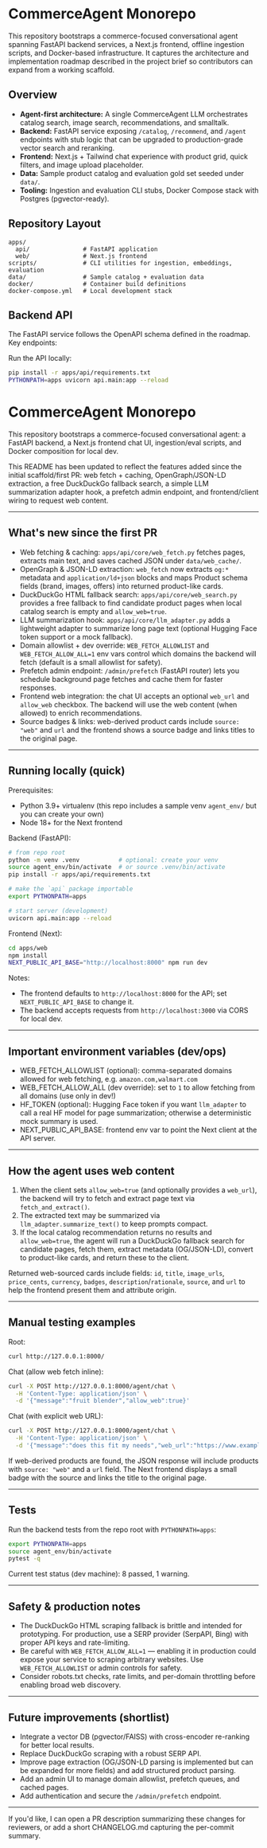# CommerceAgent Monorepo

This repository bootstraps a commerce-focused conversational agent spanning FastAPI backend services, a Next.js frontend, offline ingestion scripts, and Docker-based infrastructure. It captures the architecture and implementation roadmap described in the project brief so contributors can expand from a working scaffold.

## Overview

- **Agent-first architecture:** A single CommerceAgent LLM orchestrates catalog search, image search, recommendations, and smalltalk.
- **Backend:** FastAPI service exposing `/catalog`, `/recommend`, and `/agent` endpoints with stub logic that can be upgraded to production-grade vector search and reranking.
- **Frontend:** Next.js + Tailwind chat experience with product grid, quick filters, and image upload placeholder.
- **Data:** Sample product catalog and evaluation gold set seeded under `data/`.
- **Tooling:** Ingestion and evaluation CLI stubs, Docker Compose stack with Postgres (pgvector-ready).

## Repository Layout

```
apps/
  api/               # FastAPI application
  web/               # Next.js frontend
scripts/             # CLI utilities for ingestion, embeddings, evaluation
data/                # Sample catalog + evaluation data
docker/              # Container build definitions
docker-compose.yml   # Local development stack
```

## Backend API

The FastAPI service follows the OpenAPI schema defined in the roadmap. Key endpoints:


Run the API locally:

```bash
pip install -r apps/api/requirements.txt
PYTHONPATH=apps uvicorn api.main:app --reload
```
# CommerceAgent Monorepo

This repository bootstraps a commerce-focused conversational agent: a FastAPI backend, a Next.js frontend chat UI, ingestion/eval scripts, and Docker composition for local dev.

This README has been updated to reflect the features added since the initial scaffold/first PR: web fetch + caching, OpenGraph/JSON-LD extraction, a free DuckDuckGo fallback search, a simple LLM summarization adapter hook, a prefetch admin endpoint, and frontend/client wiring to request web content.

---

## What's new since the first PR

- Web fetching & caching: `apps/api/core/web_fetch.py` fetches pages, extracts main text, and saves cached JSON under `data/web_cache/`.
- OpenGraph & JSON-LD extraction: `web_fetch` now extracts `og:*` metadata and `application/ld+json` blocks and maps Product schema fields (brand, images, offers) into returned product-like cards.
- DuckDuckGo HTML fallback search: `apps/api/core/web_search.py` provides a free fallback to find candidate product pages when local catalog search is empty and `allow_web=true`.
- LLM summarization hook: `apps/api/core/llm_adapter.py` adds a lightweight adapter to summarize long page text (optional Hugging Face token support or a mock fallback).
- Domain allowlist + dev override: `WEB_FETCH_ALLOWLIST` and `WEB_FETCH_ALLOW_ALL=1` env vars control which domains the backend will fetch (default is a small allowlist for safety).
- Prefetch admin endpoint: `/admin/prefetch` (FastAPI router) lets you schedule background page fetches and cache them for faster responses.
- Frontend web integration: the chat UI accepts an optional `web_url` and `allow_web` checkbox. The backend will use the web content (when allowed) to enrich recommendations.
- Source badges & links: web-derived product cards include `source: "web"` and `url` and the frontend shows a source badge and links titles to the original page.

---

## Running locally (quick)

Prerequisites:
- Python 3.9+ virtualenv (this repo includes a sample venv `agent_env/` but you can create your own)
- Node 18+ for the Next frontend

Backend (FastAPI):

```bash
# from repo root
python -m venv .venv           # optional: create your venv
source agent_env/bin/activate  # or source .venv/bin/activate
pip install -r apps/api/requirements.txt

# make the `api` package importable
export PYTHONPATH=apps

# start server (development)
uvicorn api.main:app --reload
```

Frontend (Next):

```bash
cd apps/web
npm install
NEXT_PUBLIC_API_BASE="http://localhost:8000" npm run dev
```

Notes:
- The frontend defaults to `http://localhost:8000` for the API; set `NEXT_PUBLIC_API_BASE` to change it.
- The backend accepts requests from `http://localhost:3000` via CORS for local dev.

---

## Important environment variables (dev/ops)

- WEB_FETCH_ALLOWLIST (optional): comma-separated domains allowed for web fetching, e.g. `amazon.com,walmart.com`
- WEB_FETCH_ALLOW_ALL (dev override): set to `1` to allow fetching from all domains (use only in dev!)
- HF_TOKEN (optional): Hugging Face token if you want `llm_adapter` to call a real HF model for page summarization; otherwise a deterministic mock summary is used.
- NEXT_PUBLIC_API_BASE: frontend env var to point the Next client at the API server.

---

## How the agent uses web content

1. When the client sets `allow_web=true` (and optionally provides a `web_url`), the backend will try to fetch and extract page text via `fetch_and_extract()`.
2. The extracted text may be summarized via `llm_adapter.summarize_text()` to keep prompts compact.
3. If the local catalog recommendation returns no results and `allow_web=true`, the agent will run a DuckDuckGo fallback search for candidate pages, fetch them, extract metadata (OG/JSON-LD), convert to product-like cards, and return these to the client.

Returned web-sourced cards include fields: `id`, `title`, `image_urls`, `price_cents`, `currency`, `badges`, `description`/`rationale`, `source`, and `url` to help the frontend present them and attribute origin.

---

## Manual testing examples

Root:

```bash
curl http://127.0.0.1:8000/
```

Chat (allow web fetch inline):

```bash
curl -X POST http://127.0.0.1:8000/agent/chat \
  -H 'Content-Type: application/json' \
  -d '{"message":"fruit blender","allow_web":true}'
```

Chat (with explicit web URL):

```bash
curl -X POST http://127.0.0.1:8000/agent/chat \
  -H 'Content-Type: application/json' \
  -d '{"message":"does this fit my needs","web_url":"https://www.example.com/product/123","allow_web":true}'
```

If web-derived products are found, the JSON response will include products with `source: "web"` and a `url` field. The Next frontend displays a small badge with the source and links the title to the original page.

---

## Tests

Run the backend tests from the repo root with `PYTHONPATH=apps`:

```bash
export PYTHONPATH=apps
source agent_env/bin/activate
pytest -q
```

Current test status (dev machine): 8 passed, 1 warning.

---

## Safety & production notes

- The DuckDuckGo HTML scraping fallback is brittle and intended for prototyping. For production, use a SERP provider (SerpAPI, Bing) with proper API keys and rate-limiting.
- Be careful with `WEB_FETCH_ALLOW_ALL=1` — enabling it in production could expose your service to scraping arbitrary websites. Use `WEB_FETCH_ALLOWLIST` or admin controls for safety.
- Consider robots.txt checks, rate limits, and per-domain throttling before enabling broad web discovery.

---

## Future improvements (shortlist)

- Integrate a vector DB (pgvector/FAISS) with cross-encoder re-ranking for better local results.
- Replace DuckDuckGo scraping with a robust SERP API.
- Improve page extraction (OG/JSON-LD parsing is implemented but can be expanded for more fields) and add structured product parsing.
- Add an admin UI to manage domain allowlist, prefetch queues, and cached pages.
- Add authentication and secure the `/admin/prefetch` endpoint.

---

If you'd like, I can open a PR description summarizing these changes for reviewers, or add a short CHANGELOG.md capturing the per-commit summary.

